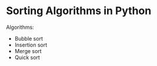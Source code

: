 # Sorting Algorithms in Python

Algorithms:
- Bubble sort
- Insertion sort
- Merge sort
- Quick sort
